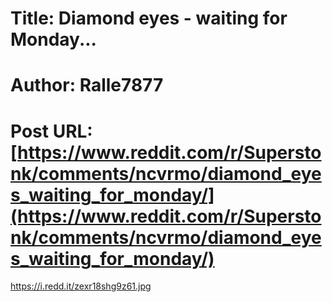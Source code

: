 # Title: Diamond eyes - waiting for Monday...
# Author: Ralle7877
# Post URL: [https://www.reddit.com/r/Superstonk/comments/ncvrmo/diamond_eyes_waiting_for_monday/](https://www.reddit.com/r/Superstonk/comments/ncvrmo/diamond_eyes_waiting_for_monday/)


https://i.redd.it/zexr18shg9z61.jpg
